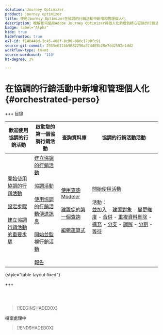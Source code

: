 ```yaml
---
solution: Journey Optimizer
product: journey optimizer
title: 使用Journey Optimizer在協調的行銷活動中新增和管理個人化
description: 瞭解如何使用Adobe Journey Optimizer將個人化新增到精心安排的行銷活動中
badge: label="Alpha"
hide: true
hidefromtoc: true
exl-id: f148440d-1c45-408f-8c00-080c1700fc91
source-git-commit: 2935e611bb9682256a324485b28e7dd2552e1dd2
workflow-type: tm+mt
source-wordcount: '110'
ht-degree: 3%

---
```


# 在協調的行銷活動中新增和管理個人化 {#orchestrated-perso}

+++ 目錄

| 歡迎使用協調的行銷活動 | 啟動您的第一個協調行銷活動 | 查詢資料庫 | 協調的行銷活動活動 |
|---|---|---|---|
| [開始使用協調的行銷活動](gs-orchestrated-campaigns.md)<br/><br/>[設定步驟](configuration-steps.md)<br/><br/>[建立協調行銷活動的重要步驟](gs-campaign-creation.md) | [建立協調的行銷活動](create-orchestrated-campaign.md)<br/><br/>[協調活動](orchestrate-activities.md)<br/><br/>[使用協調的行銷活動傳送訊息](send-messages.md)<br/><br/>[開始並監視行銷活動](start-monitor-campaigns.md)<br/><br/>[報告](reporting-campaigns.md) | [使用查詢Modeler](orchestrated-query-modeler.md)<br/><br/>[建置您的第一個查詢](build-query.md)<br/><br/>[編輯運算式](edit-expressions.md) | [開始使用活動](activities/about-activities.md)<br/><br/>活動：<br/>[並加入](activities/and-join.md) - [建置對象](activities/build-audience.md) - [變更維度](activities/change-dimension.md) - [合併](activities/combine.md) - [重複資料刪除](activities/deduplication.md) - [擴充](activities/enrichment.md) - [分支](activities/fork.md) - [調解](activities/reconciliation.md) - [分割](activities/split.md) - [等待](activities/wait.md) |

{style="table-layout:fixed"}

+++

<br/><br/>

>[!BEGINSHADEBOX]

檔案處理中

>[!ENDSHADEBOX]